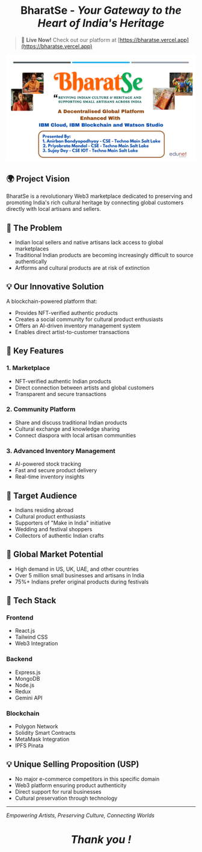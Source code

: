 <div align="center">
  
  # BharatSe - _Your Gateway to the Heart of India's Heritage_
  
</div>


> 🚀 **Live Now!** Check out our platform at [https://bharatse.vercel.app](https://bharatse.vercel.app)

![BharatSe Cover](https://github.com/devxaves/bharat-se/blob/main/BharatSeCover.png)



## 🌍 Project Vision

BharatSe is a revolutionary Web3 marketplace dedicated to preserving and promoting India's rich cultural heritage by connecting global customers directly with local artisans and sellers.

## 🎯 The Problem

- Indian local sellers and native artisans lack access to global marketplaces
- Traditional Indian products are becoming increasingly difficult to source authentically
- Artforms and cultural products are at risk of extinction

## 💡 Our Innovative Solution

A blockchain-powered platform that:
- Provides NFT-verified authentic products
- Creates a social community for cultural product enthusiasts
- Offers an AI-driven inventory management system
- Enables direct artist-to-customer transactions

## 🌟 Key Features

### 1. Marketplace
- NFT-verified authentic Indian products
- Direct connection between artists and global customers
- Transparent and secure transactions

### 2. Community Platform
- Share and discuss traditional Indian products
- Cultural exchange and knowledge sharing
- Connect diaspora with local artisan communities

### 3. Advanced Inventory Management
- AI-powered stock tracking
- Fast and secure product delivery
- Real-time inventory insights

## 🎯 Target Audience

- Indians residing abroad
- Cultural product enthusiasts
- Supporters of "Make in India" initiative
- Wedding and festival shoppers
- Collectors of authentic Indian crafts

## 🚀 Global Market Potential

- High demand in US, UK, UAE, and other countries
- Over 5 million small businesses and artisans in India
- 75%+ Indians prefer original products during festivals

## 🔧 Tech Stack

### Frontend
- React.js
- Tailwind CSS
- Web3 Integration

### Backend
- Express.js
- MongoDB
- Node.js
- Redux
- Gemini API

### Blockchain
- Polygon Network
- Solidity Smart Contracts
- MetaMask Integration
- IPFS Pinata


## 💡 Unique Selling Proposition (USP)

- No major e-commerce competitors in this specific domain
- Web3 platform ensuring product authenticity
- Direct support for rural businesses
- Cultural preservation through technology


---

*Empowering Artists, Preserving Culture, Connecting Worlds*

<div align="center">
  
  # _Thank you !_
  
</div>

